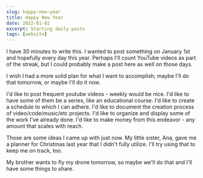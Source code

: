 ```yaml
---
slug: happy-new-year
title: Happy New Year
date: 2022-01-02
excerpt: Starting daily posts
tags: [website]
---
```


I have 30 minutes to write this. I wanted to post something on January 1st and hopefully every day this year. Perhaps I'll count YouTube videos as part of the streak, but I could probably make a post here as well on those days.

I wish I had a more solid plan for what I want to accomplish; maybe I'll do that tomorrow, or maybe I'll do it now.

I'd like to post frequent youtube videos - weekly would be nice. I'd like to have some of them be a series, like an educational course. I'd like to create a schedule to which I can adhere. I'd like to document the creation process of video/code/music/etc projects. I'd like to organize and display some of the work I've already done. I'd like to make money from this endeavor - any amount that scales with reach.

Those are some ideas I came up with just now. My little sister, Ana, gave me a planner for Christmas last year that I didn't fully utilize. I'll try using that to keep me on track, too.

My brother wants to fly my drone tomorrow, so maybe we'll do that and I'll have some things to share.
